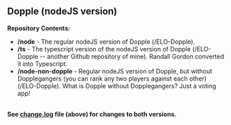 <h2>Dopple (nodeJS version)</h2>

<strong>Repository Contents:</strong><br>
* <strong>/node</strong> - The regular nodeJS version of Dopple (/ELO-Dopple).<br>
* <strong>/ts</strong> - The typescript version of the nodeJS version of Dopple (/ELO-Dopple -- another Github repository of mine).  Randall Gordon converted it into Typescript.<br>
* <strong>/node-non-dopple</strong> - Regular nodeJS version of Dopple, but without Dopplegangers (you can rank any two players against each other) (/ELO-Dopple).  What is Dopple without Dopplegangers?  Just a voting app!<br>
<br>
<strong>See <a href="https://github.com/netsider/ELO-Dopple-node/blob/master/change.log">change.log</a> file (above) for changes to both versions.</strong>


